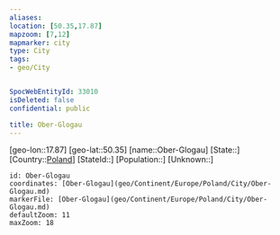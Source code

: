 ```yaml
---
aliases: 
location: [50.35,17.87]
mapzoom: [7,12] 
mapmarker: city 
type: City
tags:
- geo/City


SpocWebEntityId: 33010
isDeleted: false
confidential: public

title: Ober-Glogau
---
```

[geo-lon::17.87]
[geo-lat::50.35]
[name::Ober-Glogau]
[State::]
[Country::[Poland](geo/Continent/Europe/Poland.md)]
[StateId::]
[Population::]
[Unknown::]


```leaflet
id: Ober-Glogau
coordinates: [Ober-Glogau](geo/Continent/Europe/Poland/City/Ober-Glogau.md)
markerFile: [Ober-Glogau](geo/Continent/Europe/Poland/City/Ober-Glogau.md)
defaultZoom: 11 
maxZoom: 18
```


